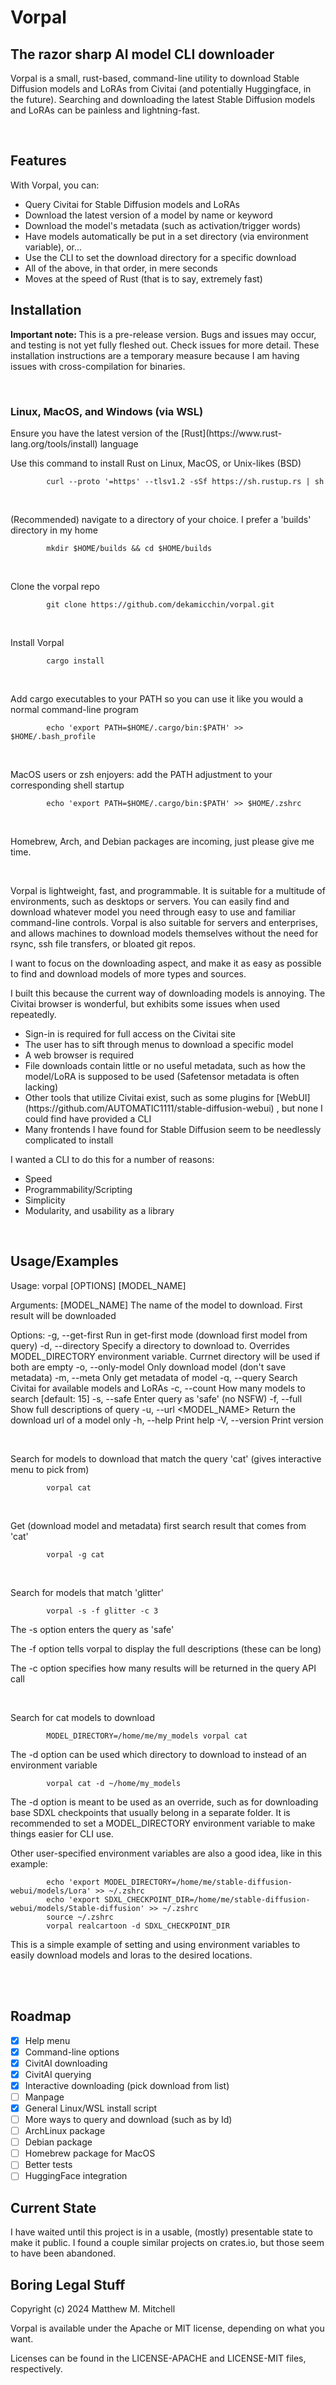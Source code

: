<h1>Vorpal</h1>
<h2>The razor sharp AI model CLI downloader</h2>
<p>Vorpal is a small, rust-based, command-line utility to download Stable Diffusion models and LoRAs from Civitai (and potentially Huggingface, in the future).  Searching and downloading the latest Stable Diffusion models and LoRAs can be painless and lightning-fast.</p>
<br>
<h2>Features</h2>
<p>With Vorpal, you can:</p>
<ul>
  <li>Query Civitai for Stable Diffusion models and LoRAs</li>
  <li>Download the latest version of a model by name or keyword</li>
  <li>Download the model's metadata (such as activation/trigger words)</li>
  <li>Have models automatically be put in a set directory (via environment variable), or...</li>
  <li>Use the CLI to set the download directory for a specific download</li>
  <li>All of the above, in that order, in mere seconds</li>
  <li>Moves at the speed of Rust (that is to say, extremely fast)</li>
</ul>
<h2>Installation</h2>
<p><strong>Important note: </strong> This is a pre-release version. Bugs and issues may occur, and testing is not yet fully fleshed out. Check issues for more detail. These installation instructions are a temporary measure because I am having issues with cross-compilation for binaries.</p>
<br>
<h3>Linux, MacOS, and Windows (via WSL)</h3>
<p>Ensure you have the latest version of the [Rust](https://www.rust-lang.org/tools/install) language</p>
<p>Use this command to install Rust on Linux, MacOS, or Unix-likes (BSD)</p>

```
        curl --proto '=https' --tlsv1.2 -sSf https://sh.rustup.rs | sh
```

<br>
<p>(Recommended) navigate to a directory of your choice. I prefer a 'builds' directory in my home</p>


```
        mkdir $HOME/builds && cd $HOME/builds
```

<br>
<p>Clone the vorpal repo</p>

```
        git clone https://github.com/dekamicchin/vorpal.git
```

<br>
<p>Install Vorpal</p>

```
        cargo install
```

<br>
<p>Add cargo executables to your PATH so you can use it like you would a normal command-line program</p>

```
        echo 'export PATH=$HOME/.cargo/bin:$PATH' >> $HOME/.bash_profile
```

<br>
<p>MacOS users or zsh enjoyers: add the PATH adjustment to your corresponding shell startup</p>

```
        echo 'export PATH=$HOME/.cargo/bin:$PATH' >> $HOME/.zshrc
```

<br>
<p>Homebrew, Arch, and Debian packages are incoming, just please give me time.</p>
<br>
<p>Vorpal is lightweight, fast, and programmable. It is suitable for a multitude of environments, such as desktops or servers. You can easily find and download whatever model you need through easy to use and familiar command-line controls. Vorpal is also suitable for servers and enterprises, and allows machines to download models themselves without the need for rsync, ssh file transfers, or bloated git repos.</p>
<p>I want to focus on the downloading aspect, and make it as easy as possible to find and download models of more types and sources.</p>
<p>I built this because the current way of downloading models is annoying. The Civitai browser is wonderful, but exhibits some issues when used repeatedly.</p>
<ul>
  <li>Sign-in is required for full access on the Civitai site</li>
  <li>The user has to sift through menus to download a specific model</li>
  <li>A web browser is required</li>
  <li>File downloads contain little or no useful metadata, such as how the model/LoRA is supposed to be used (Safetensor metadata is often lacking)</li>
  <li>Other tools that utilize Civitai exist, such as some plugins for [WebUI](https://github.com/AUTOMATIC1111/stable-diffusion-webui) , but none I could find have provided a CLI</li>
  <li>Many frontends I have found for Stable Diffusion seem to be needlessly complicated to install</li>
</ul>
<p>I wanted a CLI to do this for a number of reasons:</p>
<ul>
  <li>Speed</li>
  <li>Programmability/Scripting</li>
  <li>Simplicity</li>
  <li>Modularity, and usability as a library</li>
</ul>
<br>
<h2>Usage/Examples</h2>
<p>
Usage: vorpal [OPTIONS] [MODEL_NAME]

Arguments:
  [MODEL_NAME]  The name of the model to download. First result will be downloaded

Options:
  -g, --get-first              Run in get-first mode (download first model from query)
  -d, --directory <DIRECTORY>  Specify a directory to download to. Overrides MODEL_DIRECTORY environment variable. Currnet directory will be used if both are empty
  -o, --only-model             Only download model (don't save metadata)
  -m, --meta                   Only get metadata of model
  -q, --query <QUERY>          Search Civitai for available models and LoRAs
  -c, --count <COUNT>          How many models to search [default: 15]
  -s, --safe                   Enter query as 'safe' (no NSFW)
  -f, --full                   Show full descriptions of query
  -u, --url <MODEL_NAME>       Return the download url of a model only
  -h, --help                   Print help
  -V, --version                Print version
</p>
<br>
<p>Search for models to download that match the query 'cat' (gives interactive menu to pick from)</p>

```
        vorpal cat
```

<br>
<p>Get (download model and metadata) first search result that comes from 'cat'</p>

```
        vorpal -g cat
```

<br>
<p>Search for models that match 'glitter'</p>

```
        vorpal -s -f glitter -c 3
```

<p>The -s option enters the query as 'safe'</p>
<p>The -f option tells vorpal to display the full descriptions (these can be long)</p>
<p>The -c option specifies how many results will be returned in the query API call</p>
<br>
<p>Search for cat models to download</p>

```
        MODEL_DIRECTORY=/home/me/my_models vorpal cat
```
<p>The -d option can be used which directory to download to instead of an environment variable</p>

```
        vorpal cat -d ~/home/my_models
```

<p>The -d option is meant to be used as an override, such as for downloading base SDXL checkpoints that usually belong in a separate folder. It is recommended to set a MODEL_DIRECTORY environment variable to make things easier for CLI use.</p>
<p>Other user-specified environment variables are also a good idea, like in this example:</p>

```
        echo 'export MODEL_DIRECTORY=/home/me/stable-diffusion-webui/models/Lora' >> ~/.zshrc
        echo 'export SDXL_CHECKPOINT_DIR=/home/me/stable-diffusion-webui/models/Stable-diffusion' >> ~/.zshrc
        source ~/.zshrc
        vorpal realcartoon -d SDXL_CHECKPOINT_DIR
```

<p>This is a simple example of setting and using environment variables to easily download models and loras to the desired locations.</p>
<br>


<br>
<h2>Roadmap</h2>

- [x] Help menu
- [x] Command-line options
- [x] CivitAI downloading
- [x] CivitAI querying
- [x] Interactive downloading (pick download from list)
- [ ] Manpage
- [X] General Linux/WSL install script
- [ ] More ways to query and download (such as by Id)
- [ ] ArchLinux package
- [ ] Debian package
- [ ] Homebrew package for MacOS
- [ ] Better tests
- [ ] HuggingFace integration

<h2>Current State</h2>
<p>I have waited until this project is in a usable, (mostly) presentable state to make it public. I found a couple similar projects on crates.io, but those seem to have been abandoned.</p>
<h2>Boring Legal Stuff</h2>
<p>Copyright (c) 2024 Matthew M. Mitchell</p>
<p>Vorpal is available under the Apache or MIT license, depending on what you want.</p>
<p>Licenses can be found in the LICENSE-APACHE and LICENSE-MIT files, respectively.</p>
